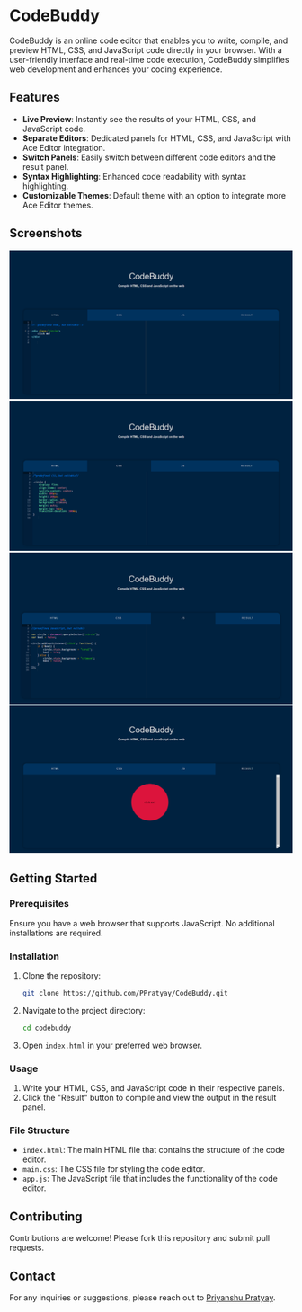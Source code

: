 
# CodeBuddy

CodeBuddy is an online code editor that enables you to write, compile, and preview HTML, CSS, and JavaScript code directly in your browser. With a user-friendly interface and real-time code execution, CodeBuddy simplifies web development and enhances your coding experience.

## Features

- **Live Preview**: Instantly see the results of your HTML, CSS, and JavaScript code.
- **Separate Editors**: Dedicated panels for HTML, CSS, and JavaScript with Ace Editor integration.
- **Switch Panels**: Easily switch between different code editors and the result panel.
- **Syntax Highlighting**: Enhanced code readability with syntax highlighting.
- **Customizable Themes**: Default theme with an option to integrate more Ace Editor themes.

## Screenshots

![CodeBuddy Screenshot](https://github.com/PPratyay/CodeBuddy/blob/main/codebuddy%20screenshots/Screenshot%202024-07-19%20150501.png)
![CodeBuddy Screenshot](https://github.com/PPratyay/CodeBuddy/blob/main/codebuddy%20screenshots/Screenshot%202024-07-19%20150544.png)
![CodeBuddy Screenshot](https://github.com/PPratyay/CodeBuddy/blob/main/codebuddy%20screenshots/Screenshot%202024-07-19%20150605.png)
![CodeBuddy Screenshot](https://github.com/PPratyay/CodeBuddy/blob/main/codebuddy%20screenshots/Screenshot%202024-07-19%20150626.png)

## Getting Started

### Prerequisites

Ensure you have a web browser that supports JavaScript. No additional installations are required.

### Installation

1. Clone the repository:
   ```bash
   git clone https://github.com/PPratyay/CodeBuddy.git
   ```
2. Navigate to the project directory:
   ```bash
   cd codebuddy
   ```
3. Open `index.html` in your preferred web browser.

### Usage

1. Write your HTML, CSS, and JavaScript code in their respective panels.
2. Click the "Result" button to compile and view the output in the result panel.

### File Structure

- `index.html`: The main HTML file that contains the structure of the code editor.
- `main.css`: The CSS file for styling the code editor.
- `app.js`: The JavaScript file that includes the functionality of the code editor.

## Contributing

Contributions are welcome! Please fork this repository and submit pull requests.



## Contact

For any inquiries or suggestions, please reach out to [Priyanshu Pratyay](priyanshu.pratyay@gmail.com).
